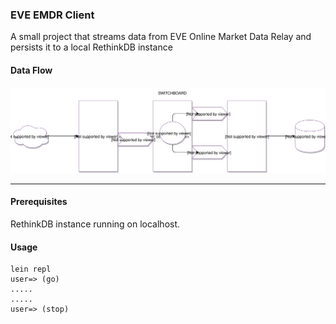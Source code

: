 ### EVE EMDR Client
A small project that streams data from EVE Online Market Data Relay and persists it to a local RethinkDB instance

#### Data Flow
![Data Flow Diagram](/images/eve-client.svg)

---

#### Prerequisites

RethinkDB instance running on localhost.

#### Usage

    lein repl
    user=> (go)
    .....
    .....
    user=> (stop)
